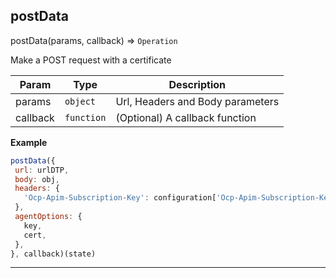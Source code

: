 ## postData

postData(params, callback) ⇒ <code>Operation</code>

Make a POST request with a certificate


| Param | Type | Description |
| --- | --- | --- |
| params | <code>object</code> | Url, Headers and Body parameters |
| callback | <code>function</code> | (Optional) A callback function |

**Example**  
```js
postData({
 url: urlDTP,
 body: obj,
 headers: {
   'Ocp-Apim-Subscription-Key': configuration['Ocp-Apim-Subscription-Key'],
 },
 agentOptions: {
   key,
   cert,
 },
}, callback)(state)
```

* * *

